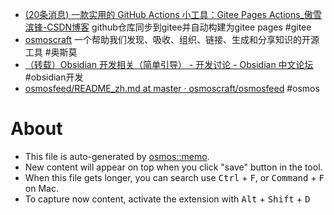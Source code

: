 - [(20条消息) 一款实用的 GitHub Actions 小工具：Gitee Pages Actions_傲雪滨锋-CSDN博客](https://blog.csdn.net/ylb0109/article/details/106346061) github仓库同步到gitee并自动构建为gitee pages #gitee
- [osmoscraft](https://github.com/osmoscraft) 一个帮助我们发现、吸收、组织、链接、生成和分享知识的开源工具 #奥斯莫
- [（转载）Obsidian 开发相关（简单引导） - 开发讨论 - Obsidian 中文论坛](https://forum-zh.obsidian.md/t/topic/148) #obsidian开发
- [osmosfeed/README_zh.md at master · osmoscraft/osmosfeed](https://github.com/osmoscraft/osmosfeed/blob/master/README_zh.md) #osmos

# About

- This file is auto-generated by [osmos::memo](https://github.com/osmoscraft/osmosmemo).
- New content will appear on top when you click "save" button in the tool.
- When this file gets longer, you can search use <kbd>Ctrl</kbd> + <kbd>F</kbd>, or <kbd>Command</kbd> + <kbd>F</kbd> on Mac.
- To capture now content, activate the extension with <kbd>Alt</kbd> + <kbd>Shift</kbd> + <kbd>D</kbd>
